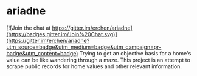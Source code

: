 # ariadne

[![Join the chat at https://gitter.im/erchen/ariadne](https://badges.gitter.im/Join%20Chat.svg)](https://gitter.im/erchen/ariadne?utm_source=badge&utm_medium=badge&utm_campaign=pr-badge&utm_content=badge)
Trying to get an objective basis for a home's value can be like wandering through a maze. This project is an attempt to scrape public records for home values and other relevant information.
